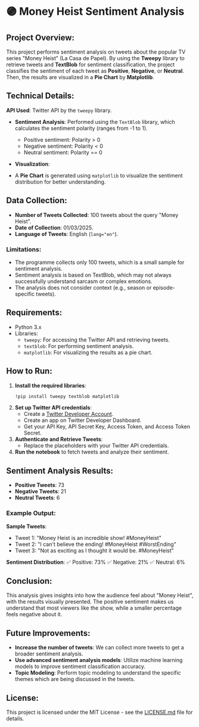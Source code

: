 # 🟣 Money Heist Sentiment Analysis

## Project Overview:
This project performs sentiment analysis on tweets about the popular TV series "Money Heist" (La Casa de Papel). By using the **Tweepy** library to retrieve tweets and **TextBlob** for sentiment classification, the project classifies the sentiment of each tweet as **Positive**, **Negative**, or **Neutral**. Then, the results are visualized in a **Pie Chart** by **Matplotlib**.

## Technical Details:
 **API Used**: Twitter API by the `tweepy` library.
- **Sentiment Analysis**: Performed using the `TextBlob` library, which calculates the sentiment polarity (ranges from -1 to 1).
    - Positive sentiment: Polarity > 0
    - Negative sentiment: Polarity < 0
    - Neutral sentiment: Polarity == 0
  
- **Visualization**:
- A **Pie Chart** is generated using `matplotlib` to visualize the sentiment distribution for better understanding.

## Data Collection:
- **Number of Tweets Collected**: 100 tweets about the query "Money Heist".
- **Date of Collection**: 01/03/2025.
- **Language of Tweets**: English (`lang="en"`).
  
### Limitations:
- The programme collects only 100 tweets, which is a small sample for sentiment analysis.
- Sentiment analysis is based on TextBlob, which may not always successfully understand sarcasm or complex emotions.
- The analysis does not consider context (e.g., season or episode-specific tweets).

## Requirements:
- Python 3.x
- Libraries:
  - `tweepy`: For accessing the Twitter API and retrieving tweets.
  - `textblob`: For performing sentiment analysis.
  - `matplotlib`: For visualizing the results as a pie chart.

## How to Run:
1. **Install the required libraries**:
    ```bash
    !pip install tweepy textblob matplotlib
    ```
2. **Set up Twitter API credentials**:
   - Create a [Twitter Developer Account](https://developer.twitter.com/en/apps).
   - Create an app on Twitter Developer Dashboard.
   - Get your API Key, API Secret Key, Access Token, and Access Token Secret.
3. **Authenticate and Retrieve Tweets**:
   - Replace the placeholders with your Twitter API credentials.
4. **Run the notebook** to fetch tweets and analyze their sentiment.

## Sentiment Analysis Results:
- **Positive Tweets**: 73
- **Negative Tweets**: 21
- **Neutral Tweets**: 6

### Example Output:

**Sample Tweets**:
- Tweet 1: "Money Heist is an incredible show! #MoneyHeist"
- Tweet 2: "I can't believe the ending! #MoneyHeist #WorstEnding"
- Tweet 3: "Not as exciting as I thought it would be. #MoneyHeist"

**Sentiment Distribution**:
✅ Positive: 73%
✅ Negative: 21%
✅ Neutral: 6%


## Conclusion:
This analysis gives insights into how the audience feel about "Money Heist", with the results visually presented. The positive sentiment makes us understand that most viewers like the show, while a smaller percentage feels negative about it.

## Future Improvements:
- **Increase the number of tweets**: We can collect more tweets to get a broader sentiment analysis.
- **Use advanced sentiment analysis models**: Utilize machine learning models to improve sentiment classification accuracy.
- **Topic Modeling**: Perform topic modeling to understand the specific themes which are being discussed in the tweets.

## License:
This project is licensed under the MIT License - see the [LICENSE.md](LICENSE.md) file for details.


